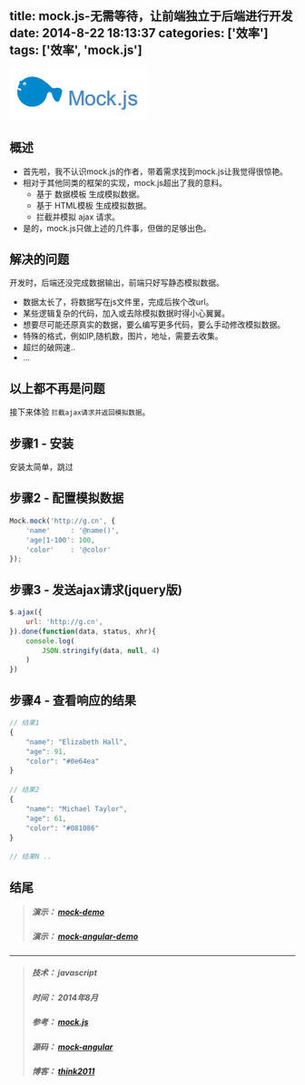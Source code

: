 title: mock.js-无需等待，让前端独立于后端进行开发
date: 2014-8-22 18:13:37
categories: ['效率']
tags: ['效率', 'mock.js']
---

![](/images/mock.png)

概述
---
* 首先啦，我不认识mock.js的作者，带着需求找到mock.js让我觉得很惊艳。
* 相对于其他同类的框架的实现，mock.js超出了我的意料。
	* 基于 数据模板 生成模拟数据。
	* 基于 HTML模板 生成模拟数据。
	* 拦截并模拟 ajax 请求。
* 是的，mock.js只做上述的几件事，但做的足够出色。

<!-- more -->

解决的问题
---
开发时，后端还没完成数据输出，前端只好写静态模拟数据。

* 数据太长了，将数据写在js文件里，完成后挨个改url。
* 某些逻辑复杂的代码，加入或去除模拟数据时得小心翼翼。
* 想要尽可能还原真实的数据，要么编写更多代码，要么手动修改模拟数据。
* 特殊的格式，例如IP,随机数，图片，地址，需要去收集。
* 超烂的破网速..
* ...

以上都不再是问题
---
接下来体验 `拦截ajax请求并返回模拟数据`。

步骤1 - 安装
---
安装太简单，跳过

步骤2 - 配置模拟数据
---
```javascript
Mock.mock('http://g.cn', {
    'name'	   : '@name()',
    'age|1-100': 100,
    'color'	   : '@color'
});
```

步骤3 - 发送ajax请求(jquery版)
---
```javascript
$.ajax({
    url: 'http://g.cn',
}).done(function(data, status, xhr){
    console.log(
        JSON.stringify(data, null, 4)
    )    
})
```

步骤4 - 查看响应的结果
---
```javascript
// 结果1
{
    "name": "Elizabeth Hall",
    "age": 91,
    "color": "#0e64ea"
}

// 结果2
{
    "name": "Michael Taylor",
    "age": 61,
    "color": "#081086"
}

// 结果N ..
```

结尾
---
> ##### 演示： [mock-demo](http://mockjs.com/editor.html#help)
> ##### 演示： [mock-angular-demo](http://think2011.github.io/mock-angular/)


---
> ##### 技术： javascript
> ##### 时间： 2014年8月
> ##### 参考： [mock.js](http://mockjs.com/) 
> ##### 源码： [mock-angular](https://github.com/think2011/mock-angular)
> ##### 博客： [think2011](http://think2011.github.io/)